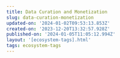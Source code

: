 ```yaml
---
title: Data Curation and Monetization
slug: data-curation-monetization
updated-on: '2024-01-02T09:53:13.853Z'
created-on: '2023-12-20T13:32:57.928Z'
published-on: '2024-01-05T11:05:12.994Z'
layout: '[ecosystem-tags].html'
tags: ecosystem-tags
---
```



